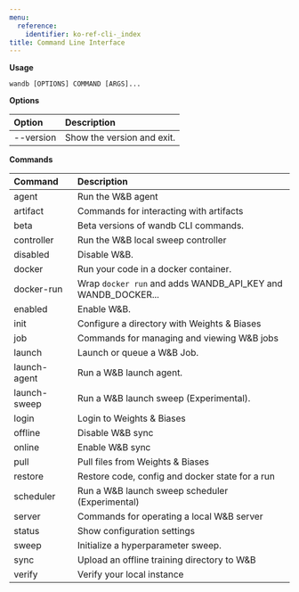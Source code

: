 ```yaml
---
menu:
  reference:
    identifier: ko-ref-cli-_index
title: Command Line Interface
---
```


**Usage**

`wandb [OPTIONS] COMMAND [ARGS]...`



**Options**

| **Option** | **Description** |
| :--- | :--- |
| --version | Show the version and exit. |


**Commands**

| **Command** | **Description** |
| :--- | :--- |
| agent | Run the W&B agent |
| artifact | Commands for interacting with artifacts |
| beta | Beta versions of wandb CLI commands. |
| controller | Run the W&B local sweep controller |
| disabled | Disable W&B. |
| docker | Run your code in a docker container. |
| docker-run | Wrap `docker run` and adds WANDB_API_KEY and WANDB_DOCKER... |
| enabled | Enable W&B. |
| init | Configure a directory with Weights & Biases |
| job | Commands for managing and viewing W&B jobs |
| launch | Launch or queue a W&B Job. |
| launch-agent | Run a W&B launch agent. |
| launch-sweep | Run a W&B launch sweep (Experimental). |
| login | Login to Weights & Biases |
| offline | Disable W&B sync |
| online | Enable W&B sync |
| pull | Pull files from Weights & Biases |
| restore | Restore code, config and docker state for a run |
| scheduler | Run a W&B launch sweep scheduler (Experimental) |
| server | Commands for operating a local W&B server |
| status | Show configuration settings |
| sweep | Initialize a hyperparameter sweep. |
| sync | Upload an offline training directory to W&B |
| verify | Verify your local instance |